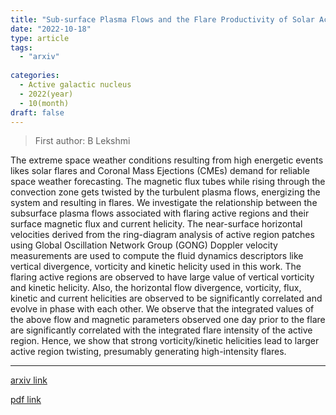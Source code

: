 ```yaml
---
title: "Sub-surface Plasma Flows and the Flare Productivity of Solar Active Regions"
date: "2022-10-18"
type: article
tags:
  - "arxiv"
  
categories:
  - Active galactic nucleus
  - 2022(year)
  - 10(month)
draft: false
---
```

> First author: B Lekshmi

 The extreme space weather conditions resulting from high energetic events
likes solar flares and Coronal Mass Ejections (CMEs) demand for reliable space
weather forecasting. The magnetic flux tubes while rising through the
convection zone gets twisted by the turbulent plasma flows, energizing the
system and resulting in flares. We investigate the relationship between the
subsurface plasma flows associated with flaring active regions and their
surface magnetic flux and current helicity. The near-surface horizontal
velocities derived from the ring-diagram analysis of active region patches
using Global Oscillation Network Group (GONG) Doppler velocity measurements are
used to compute the fluid dynamics descriptors like vertical divergence,
vorticity and kinetic helicity used in this work. The flaring active regions
are observed to have large value of vertical vorticity and kinetic helicity.
Also, the horizontal flow divergence, vorticity, flux, kinetic and current
helicities are observed to be significantly correlated and evolve in phase with
each other. We observe that the integrated values of the above flow and
magnetic parameters observed one day prior to the flare are significantly
correlated with the integrated flare intensity of the active region. Hence, we
show that strong vorticity/kinetic helicities lead to larger active region
twisting, presumably generating high-intensity flares.

---
[arxiv link](http://arxiv.org/abs/2210.09820v1)

[pdf link](http://arxiv.org/pdf/2210.09820v1)